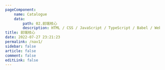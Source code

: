 ```yaml
---
pageComponent:
    name: Catalogue
    data:
        path: 02.前端核心
        description: HTML / CSS / JavaScript / TypeScript / Babel / Webpack / 浏览器 / HTTP
title: 前端核心
date: 2022-07-27 23:21:23
permalink: /nav1/
sidebar: false
article: false
comment: false
editLink: false
---
```

